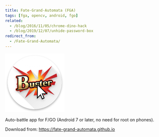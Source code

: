 ```yaml
---
title: Fate-Grand-Automata (FGA)
tags: [fga, opencv, android, fgo]
related:
  - /blog/2016/11/05/chrome-dino-hack
  - /blog/2019/12/07/unhide-password-box
redirect_from:
  - /Fate-Grand-Automata/
---
```


![Logo](images/fga.png)

Auto-battle app for F/GO (Android 7 or later, no need for root on phones).  

Download from: https://fate-grand-automata.github.io
